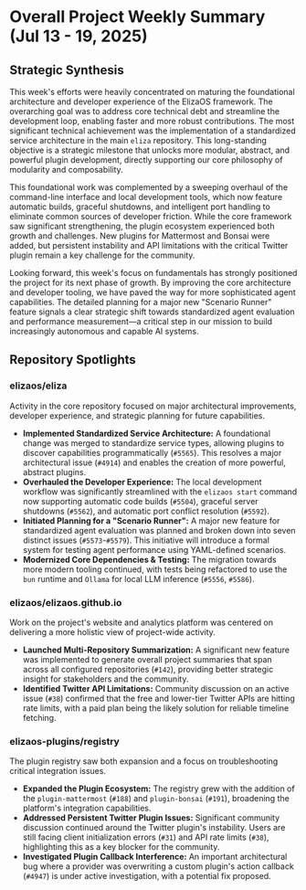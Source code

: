 # Overall Project Weekly Summary (Jul 13 - 19, 2025)

## Strategic Synthesis
This week's efforts were heavily concentrated on maturing the foundational architecture and developer experience of the ElizaOS framework. The overarching goal was to address core technical debt and streamline the development loop, enabling faster and more robust contributions. The most significant technical achievement was the implementation of a standardized service architecture in the main `eliza` repository. This long-standing objective is a strategic milestone that unlocks more modular, abstract, and powerful plugin development, directly supporting our core philosophy of modularity and composability.

This foundational work was complemented by a sweeping overhaul of the command-line interface and local development tools, which now feature automatic builds, graceful shutdowns, and intelligent port handling to eliminate common sources of developer friction. While the core framework saw significant strengthening, the plugin ecosystem experienced both growth and challenges. New plugins for Mattermost and Bonsai were added, but persistent instability and API limitations with the critical Twitter plugin remain a key challenge for the community.

Looking forward, this week's focus on fundamentals has strongly positioned the project for its next phase of growth. By improving the core architecture and developer tooling, we have paved the way for more sophisticated agent capabilities. The detailed planning for a major new "Scenario Runner" feature signals a clear strategic shift towards standardized agent evaluation and performance measurement—a critical step in our mission to build increasingly autonomous and capable AI systems.

## Repository Spotlights

### elizaos/eliza
Activity in the core repository focused on major architectural improvements, developer experience, and strategic planning for future capabilities.
- **Implemented Standardized Service Architecture:** A foundational change was merged to standardize service types, allowing plugins to discover capabilities programmatically (`#5565`). This resolves a major architectural issue (`#4914`) and enables the creation of more powerful, abstract plugins.
- **Overhauled the Developer Experience:** The local development workflow was significantly streamlined with the `elizaos start` command now supporting automatic code builds (`#5504`), graceful server shutdowns (`#5562`), and automatic port conflict resolution (`#5592`).
- **Initiated Planning for a "Scenario Runner":** A major new feature for standardized agent evaluation was planned and broken down into seven distinct issues (`#5573`-`#5579`). This initiative will introduce a formal system for testing agent performance using YAML-defined scenarios.
- **Modernized Core Dependencies & Testing:** The migration towards more modern tooling continued, with tests being refactored to use the `bun` runtime and `Ollama` for local LLM inference (`#5556`, `#5586`).

### elizaos/elizaos.github.io
Work on the project's website and analytics platform was centered on delivering a more holistic view of project-wide activity.
- **Launched Multi-Repository Summarization:** A significant new feature was implemented to generate overall project summaries that span across all configured repositories (`#142`), providing better strategic insight for stakeholders and the community.
- **Identified Twitter API Limitations:** Community discussion on an active issue (`#38`) confirmed that the free and lower-tier Twitter APIs are hitting rate limits, with a paid plan being the likely solution for reliable timeline fetching.

### elizaos-plugins/registry
The plugin registry saw both expansion and a focus on troubleshooting critical integration issues.
- **Expanded the Plugin Ecosystem:** The registry grew with the addition of the `plugin-mattermost` (`#188`) and `plugin-bonsai` (`#191`), broadening the platform's integration capabilities.
- **Addressed Persistent Twitter Plugin Issues:** Significant community discussion continued around the Twitter plugin's instability. Users are still facing client initialization errors (`#31`) and API rate limits (`#38`), highlighting this as a key blocker for the community.
- **Investigated Plugin Callback Interference:** An important architectural bug where a provider was overwriting a custom plugin's action callback (`#4947`) is under active investigation, with a potential fix proposed.